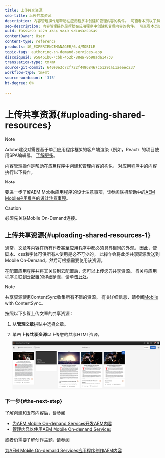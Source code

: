 ```yaml
---
title: 上传共享资源
seo-title: 上传共享资源
description: 内容管理操作是帮助在应用程序中创建和管理内容的构件。 可查看本页以了解有关上传共享资源的信息。
seo-description: 内容管理操作是帮助在应用程序中创建和管理内容的构件。 可查看本页以了解有关上传共享资源的信息。
uuid: f3595299-1279-4b94-9a49-9d1893250549
contentOwner: User
content-type: reference
products: SG_EXPERIENCEMANAGER/6.4/MOBILE
topic-tags: authoring-on-demand-services-app
discoiquuid: 958461b0-4cbb-452b-88ea-9b98ada14750
translation-type: tm+mt
source-git-commit: 64090e3c7cf722f44968467c51291a11aeeec237
workflow-type: tm+mt
source-wordcount: '315'
ht-degree: 0%

---
```



# 上传共享资源{#uploading-shared-resources}

>[!NOTE]
>
>Adobe建议对需要基于单页应用程序框架的客户端渲染（例如，React）的项目使用SPA编辑器。 [了解更多](/help/sites-developing/spa-overview.md)。

内容管理操作是帮助在应用程序中创建和管理内容的构件。 对应用程序中的内容执行以下操作。

>[!NOTE]
>
>要进一步了解AEM Mobile应用程序的设计注意事项，请参阅联机帮助中的[AEM Mobile应用程序的设计注意事项](https://helpx.adobe.com/digital-publishing-solution/help/design-app.html)。

>[!CAUTION]
>
>必须先关联Mobile On-Demand连接。

## 上传共享资源{#uploading-shared-resources-1}

通常，文章等内容在所有作者甚至应用程序中都必须具有相同的外观。 因此，使脚本、css和字体可供所有人使用是必不可少的。 此操作会将此类共享资源发送到Mobile On-Demand，然后可根据需要使用该资源。

在配置应用程序并将其关联到云配置后，您可以上传您的共享资源。 有关将应用程序关联到云配置的详细步骤，请单击[此处](/help/mobile/mobile-apps-ondemand-application-create-configure-action.md)。

>[!NOTE]
>
>共享资源使用ContentSync收集所有不同的资源。 有关详细信息，请参阅[Mobile with ContentSync](/help/mobile/mobile-ondemand-contentsync.md)。

按照以下步骤上传文章的共享资源：

1. 从&#x200B;**管理文章**&#x200B;拼贴中选择文章。
1. 单击&#x200B;**上传共享资源**&#x200B;以上传您的共享HTML资源。

   ![chlimage_1-133](assets/chlimage_1-133.png)

### 下一步{#the-next-step}

了解创建和发布内容后，请参阅

* [为AEM Mobile On-demand Services开发AEM内容](/help/mobile/aem-mobile-on-demand.md)
* [管理内容以使用AEM Mobile On-demand Services](/help/mobile/aem-mobile.md)

或者仍需要了解创作主题，请参阅

[为AEM Mobile On-demand Services应用程序创作AEM内容](/help/mobile/mobile-apps-ondemand.md)
